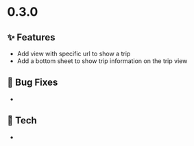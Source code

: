 # 0.3.0

## ✨ Features

* Add view with specific url to show a trip
* Add a bottom sheet to show trip information on the trip view

## 🐛 Bug Fixes

*

## 🔧 Tech

*
